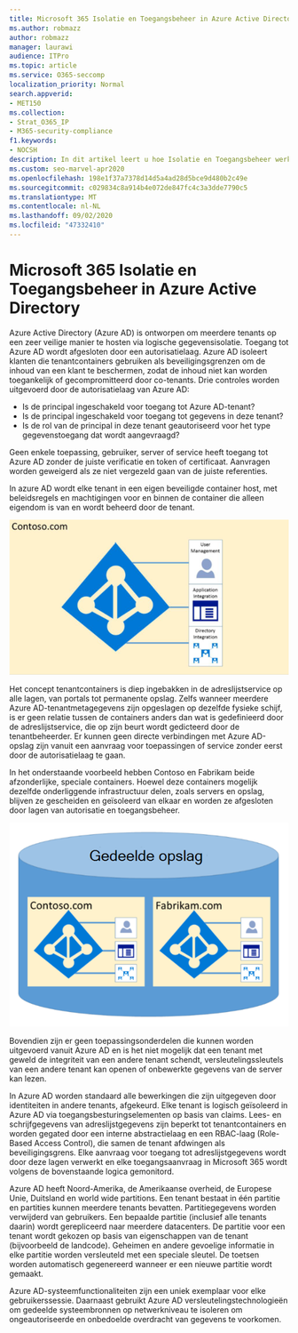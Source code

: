 ```yaml
---
title: Microsoft 365 Isolatie en Toegangsbeheer in Azure Active Directory
ms.author: robmazz
author: robmazz
manager: laurawi
audience: ITPro
ms.topic: article
ms.service: O365-seccomp
localization_priority: Normal
search.appverid:
- MET150
ms.collection:
- Strat_O365_IP
- M365-security-compliance
f1.keywords:
- NOCSH
description: In dit artikel leert u hoe Isolatie en Toegangsbeheer werken om gegevens voor meerdere tenants binnen een Azure Active Directory.
ms.custom: seo-marvel-apr2020
ms.openlocfilehash: 198e1f37a7378d14d5a4ad28d5bce9d480b2c49e
ms.sourcegitcommit: c029834c8a914b4e072de847fc4c3a3dde7790c5
ms.translationtype: MT
ms.contentlocale: nl-NL
ms.lasthandoff: 09/02/2020
ms.locfileid: "47332410"
---
```

# <a name="microsoft-365-isolation-and-access-control-in-azure-active-directory"></a>Microsoft 365 Isolatie en Toegangsbeheer in Azure Active Directory

Azure Active Directory (Azure AD) is ontworpen om meerdere tenants op een zeer veilige manier te hosten via logische gegevensisolatie. Toegang tot Azure AD wordt afgesloten door een autorisatielaag. Azure AD isoleert klanten die tenantcontainers gebruiken als beveiligingsgrenzen om de inhoud van een klant te beschermen, zodat de inhoud niet kan worden toegankelijk of gecompromitteerd door co-tenants. Drie controles worden uitgevoerd door de autorisatielaag van Azure AD:

- Is de principal ingeschakeld voor toegang tot Azure AD-tenant?
- Is de principal ingeschakeld voor toegang tot gegevens in deze tenant?
- Is de rol van de principal in deze tenant geautoriseerd voor het type gegevenstoegang dat wordt aangevraagd?

Geen enkele toepassing, gebruiker, server of service heeft toegang tot Azure AD zonder de juiste verificatie en token of certificaat. Aanvragen worden geweigerd als ze niet vergezeld gaan van de juiste referenties.

In azure AD wordt elke tenant in een eigen beveiligde container host, met beleidsregels en machtigingen voor en binnen de container die alleen eigendom is van en wordt beheerd door de tenant.
 
![Azure-container](../media/office-365-isolation-azure-container.png)

Het concept tenantcontainers is diep ingebakken in de adreslijstservice op alle lagen, van portals tot permanente opslag. Zelfs wanneer meerdere Azure AD-tenantmetagegevens zijn opgeslagen op dezelfde fysieke schijf, is er geen relatie tussen de containers anders dan wat is gedefinieerd door de adreslijstservice, die op zijn beurt wordt gedicteerd door de tenantbeheerder. Er kunnen geen directe verbindingen met Azure AD-opslag zijn vanuit een aanvraag voor toepassingen of service zonder eerst door de autorisatielaag te gaan.

In het onderstaande voorbeeld hebben Contoso en Fabrikam beide afzonderlijke, speciale containers. Hoewel deze containers mogelijk dezelfde onderliggende infrastructuur delen, zoals servers en opslag, blijven ze gescheiden en geïsoleerd van elkaar en worden ze afgesloten door lagen van autorisatie en toegangsbeheer.
 
![Speciale Azure-containers](../media/office-365-isolation-azure-dedicated-containers.png)

Bovendien zijn er geen toepassingsonderdelen die kunnen worden uitgevoerd vanuit Azure AD en is het niet mogelijk dat een tenant met geweld de integriteit van een andere tenant schendt, versleutelingssleutels van een andere tenant kan openen of onbewerkte gegevens van de server kan lezen.

In Azure AD worden standaard alle bewerkingen die zijn uitgegeven door identiteiten in andere tenants, afgekeurd. Elke tenant is logisch geïsoleerd in Azure AD via toegangsbesturingselementen op basis van claims. Lees- en schrijfgegevens van adreslijstgegevens zijn beperkt tot tenantcontainers en worden gegated door een interne abstractielaag en een RBAC-laag (Role-Based Access Control), die samen de tenant afdwingen als beveiligingsgrens. Elke aanvraag voor toegang tot adreslijstgegevens wordt door deze lagen verwerkt en elke toegangsaanvraag in Microsoft 365 wordt volgens de bovenstaande logica gemonitord.

Azure AD heeft Noord-Amerika, de Amerikaanse overheid, de Europese Unie, Duitsland en world wide partitions. Een tenant bestaat in één partitie en partities kunnen meerdere tenants bevatten. Partitiegegevens worden verwijderd van gebruikers. Een bepaalde partitie (inclusief alle tenants daarin) wordt gerepliceerd naar meerdere datacenters. De partitie voor een tenant wordt gekozen op basis van eigenschappen van de tenant (bijvoorbeeld de landcode). Geheimen en andere gevoelige informatie in elke partitie worden versleuteld met een speciale sleutel. De toetsen worden automatisch gegenereerd wanneer er een nieuwe partitie wordt gemaakt.

Azure AD-systeemfunctionaliteiten zijn een uniek exemplaar voor elke gebruikerssessie. Daarnaast gebruikt Azure AD versleutelingstechnologieën om gedeelde systeembronnen op netwerkniveau te isoleren om ongeautoriseerde en onbedoelde overdracht van gegevens te voorkomen.
